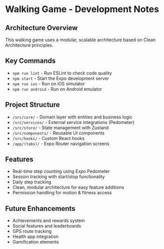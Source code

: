 # Walking Game - Development Notes

## Architecture Overview
This walking game uses a modular, scalable architecture based on Clean Architecture principles.

## Key Commands
- `npm run lint` - Run ESLint to check code quality
- `npm start` - Start the Expo development server
- `npm run ios` - Run on iOS simulator
- `npm run android` - Run on Android emulator

## Project Structure
- `/src/core/` - Domain layer with entities and business logic
- `/src/services/` - External service integrations (Pedometer)
- `/src/store/` - State management with Zustand
- `/src/components/` - Reusable UI components
- `/src/hooks/` - Custom React hooks
- `/app/(tabs)/` - Expo Router navigation screens

## Features
- Real-time step counting using Expo Pedometer
- Session tracking with start/stop functionality
- Daily step tracking
- Clean, modular architecture for easy feature additions
- Permission handling for motion & fitness access

## Future Enhancements
- Achievements and rewards system
- Social features and leaderboards
- GPS route tracking
- Health app integration
- Gamification elements
